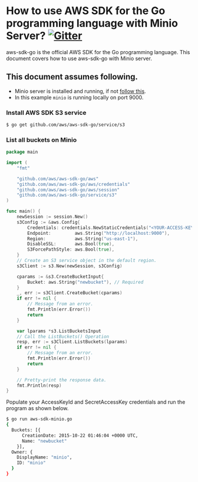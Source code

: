 # How to use AWS SDK for the Go programming language with Minio Server? [![Gitter](https://badges.gitter.im/Join%20Chat.svg)](https://gitter.im/minio/minio?utm_source=badge&utm_medium=badge&utm_campaign=pr-badge&utm_content=badge)

aws-sdk-go is the official AWS SDK for the Go programming language. This document covers
how to use aws-sdk-go with Minio server.

## This document assumes following.

* Minio server is installed and running, if not [follow this](https://github.com/minio/minio/blob/master/README.md).
* In this example ``minio`` is running locally on port 9000.

### Install AWS SDK S3 service

```sh
$ go get github.com/aws/aws-sdk-go/service/s3
```

### List all buckets on Minio

```go
package main

import (
	"fmt"

	"github.com/aws/aws-sdk-go/aws"
	"github.com/aws/aws-sdk-go/aws/credentials"
	"github.com/aws/aws-sdk-go/aws/session"
	"github.com/aws/aws-sdk-go/service/s3"
)

func main() {
	newSession := session.New()
	s3Config := &aws.Config{
		Credentials: credentials.NewStaticCredentials("<YOUR-ACCESS-KEY-ID>", "<YOUR-SECRET-ACCESS-KEY", ""),
		Endpoint:         aws.String("http://localhost:9000"),
		Region:           aws.String("us-east-1"),
		DisableSSL:       aws.Bool(true),
		S3ForcePathStyle: aws.Bool(true),
	}
	// Create an S3 service object in the default region.
	s3Client := s3.New(newSession, s3Config)

	cparams := &s3.CreateBucketInput{
		Bucket: aws.String("newbucket"), // Required
	}
	_, err := s3Client.CreateBucket(cparams)
	if err != nil {
		// Message from an error.
		fmt.Println(err.Error())
		return
	}

	var lparams *s3.ListBucketsInput
	// Call the ListBuckets() Operation
	resp, err := s3Client.ListBuckets(lparams)
	if err != nil {
		// Message from an error.
		fmt.Println(err.Error())
		return
	}

	// Pretty-print the response data.
	fmt.Println(resp)
}
```

Populate your AccessKeyId and SecretAccessKey credentials and run the program as shown below.

```sh
$ go run aws-sdk-minio.go
{
  Buckets: [{
      CreationDate: 2015-10-22 01:46:04 +0000 UTC,
      Name: "newbucket"
    }],
  Owner: {
    DisplayName: "minio",
    ID: "minio"
  }
}
```
